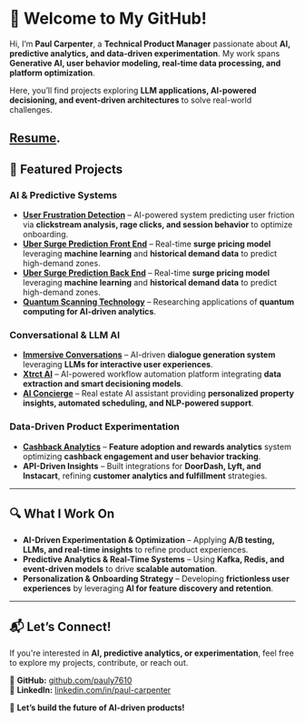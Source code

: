 # 👋 Welcome to My GitHub!

Hi, I’m **Paul Carpenter**, a **Technical Product Manager** passionate about **AI, predictive analytics, and data-driven experimentation**. My work spans **Generative AI, user behavior modeling, real-time data processing, and platform optimization**.

Here, you’ll find projects exploring **LLM applications, AI-powered decisioning, and event-driven architectures** to solve real-world challenges.

**[Resume](https://github.com/pauly7610/pauly7610/blob/main/Paul_Carpenter_Resume.pdf).**
---

## 🚀 Featured Projects

### **AI & Predictive Systems**
- **[User Frustration Detection](https://github.com/pauly7610/user_frustration_detection)** – AI-powered system predicting user friction via **clickstream analysis, rage clicks, and session behavior** to optimize onboarding.
- **[Uber Surge Prediction Front End](https://github.com/pauly7610/uber_surge_prediction)** – Real-time **surge pricing model** leveraging **machine learning** and **historical demand data** to predict high-demand zones.
- **[Uber Surge Prediction Back End](https://github.com/pauly7610/surge-streamer-backend)** – Real-time **surge pricing model** leveraging **machine learning** and **historical demand data** to predict high-demand zones. 
- **[Quantum Scanning Technology](https://github.com/pauly7610/Quantum-executable)** – Researching applications of **quantum computing for AI-driven analytics**.

### **Conversational & LLM AI**
- **[Immersive Conversations](https://github.com/pauly7610/immersive-conversations)** – AI-driven **dialogue generation system** leveraging **LLMs for interactive user experiences**.
- **[Xtrct AI](https://github.com/pauly7610/Xtrct.AI)** – AI-powered workflow automation platform integrating **data extraction and smart decisioning models**.
- **[AI Concierge](https://github.com/pauly7610/ai-concierge)** – Real estate AI assistant providing **personalized property insights, automated scheduling, and NLP-powered support**.

### **Data-Driven Product Experimentation**
- **[Cashback Analytics](https://github.com/pauly7610/cashback)** – **Feature adoption and rewards analytics** system optimizing **cashback engagement and user behavior tracking**.
- **API-Driven Insights** – Built integrations for **DoorDash, Lyft, and Instacart**, refining **customer analytics and fulfillment** strategies.

---

## 🔍 What I Work On
- **AI-Driven Experimentation & Optimization** – Applying **A/B testing, LLMs, and real-time insights** to refine product experiences.
- **Predictive Analytics & Real-Time Systems** – Using **Kafka, Redis, and event-driven models** to drive **scalable automation**.
- **Personalization & Onboarding Strategy** – Developing **frictionless user experiences** by leveraging **AI for feature discovery and retention**.

---

## 📬 Let’s Connect!
If you're interested in **AI, predictive analytics, or experimentation**, feel free to explore my projects, contribute, or reach out.

🔗 **GitHub:** [github.com/pauly7610](https://github.com/pauly7610)  
💼 **LinkedIn:** [linkedin.com/in/paul-carpenter](https://linkedin.com/in/paul-carpenter)

🚀 **Let’s build the future of AI-driven products!**
